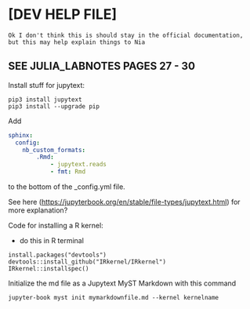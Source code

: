 # [DEV HELP FILE]

```{important}
Ok I don't think this is should stay in the official documentation, but this may help explain things to Nia
```

## SEE JULIA_LABNOTES PAGES 27 - 30

Install stuff for jupytext:

```
pip3 install jupytext
pip3 install --upgrade pip
```

Add

```yaml
sphinx:
  config:
    nb_custom_formats:
        .Rmd:
            - jupytext.reads
            - fmt: Rmd
```

to the bottom of the _config.yml file. 

See here (https://jupyterbook.org/en/stable/file-types/jupytext.html) for more explanation?

Code for installing a R kernel:

- do this in R terminal

```
install.packages("devtools")
devtools::install_github("IRkernel/IRkernel")
IRkernel::installspec()
```


Initialize the md file as a Jupytext MyST Markdown with this command 

```
jupyter-book myst init mymarkdownfile.md --kernel kernelname
```